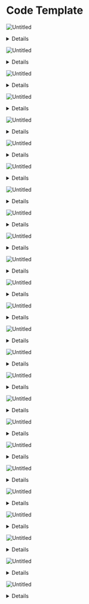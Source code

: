 # Code Template

![Untitled](Code%20Template%20d87c2e5bf55b49a1a99885721a960450/Untitled.png)

<details>

```python
def fn(arr):
    left = ans = 0
    right = len(arr) - 1

    while left < right:
        # do some logic here with left and right
        if CONDITION:
            left += 1
        else:
            right -= 1

    return ans
```

</details>

![Untitled](Code%20Template%20d87c2e5bf55b49a1a99885721a960450/Untitled%201.png)

<details>

```python
def fn(arr1, arr2):
    i = j = ans = 0

    while i < len(arr1) and j < len(arr2):
        # do some logic here
        if CONDITION:
            i += 1
        else:
            j += 1

    while i < len(arr1):
        # do logic
        i += 1

    while j < len(arr2):
        # do logic
        j += 1

    return ans
```

</details>

![Untitled](Code%20Template%20d87c2e5bf55b49a1a99885721a960450/Untitled%202.png)

<details>

```python
def fn(arr):
    left = ans = curr = 0

    for right in range(len(arr)):
        # do logic here to add arr[right] to curr

        while WINDOW_CONDITION_BROKEN:
            # remove arr[left] from curr
            left += 1

        # update ans

    return ans
```

</details>

![Untitled](Code%20Template%20d87c2e5bf55b49a1a99885721a960450/Untitled%203.png)

<details>

```python
def fn(arr):
    prefix = [arr[0]]
    for i in range(1, len(arr)):
        prefix.append(prefix[-1] + arr[i])

    return prefix
```

</details>

![Untitled](Code%20Template%20d87c2e5bf55b49a1a99885721a960450/Untitled%204.png)

<details>

```python
# arr is a list of characters
def fn(arr):
    ans = []
    for c in arr:
        ans.append(c)

    return "".join(ans)
```

</details>

![Untitled](Code%20Template%20d87c2e5bf55b49a1a99885721a960450/Untitled%205.png)

<details>

```python
def fn(head):
    slow = head
    fast = head
    ans = 0

    while fast and fast.next:
        # do logic
        slow = slow.next
        fast = fast.next.next

    return ans
```

</details>

![Untitled](Code%20Template%20d87c2e5bf55b49a1a99885721a960450/Untitled%206.png)

<details>

```python
def fn(head):
    curr = head
    prev = None
    while curr:
        next_node = curr.next
        curr.next = prev
        prev = curr
        curr = next_node

    return prev
```

</details>

![Untitled](Code%20Template%20d87c2e5bf55b49a1a99885721a960450/Untitled%207.png)

<details>

```python
from collections import defaultdict

def fn(arr, k):
    counts = defaultdict(int)
    counts[0] = 1
    ans = curr = 0

    for num in arr:
        # do logic to change curr
        ans += counts[curr - k]
        counts[curr] += 1

    return ans
```

</details>

![Untitled](Code%20Template%20d87c2e5bf55b49a1a99885721a960450/Untitled%208.png)

<details>

```python
def fn(arr):
    stack = []
    ans = 0

    for num in arr:
        # for monotonic decreasing, just flip the > to <
        while stack and stack[-1] > num:
            # do logic
            stack.pop()
        stack.append(num)

    return ans
```

</details>

![Untitled](Code%20Template%20d87c2e5bf55b49a1a99885721a960450/Untitled%209.png)

<details>

```python
def dfs(root):
    if not root:
        return

    ans = 0

    # do logic
    dfs(root.left)
    dfs(root.right)
    return ans
```

</details>

![Untitled](Code%20Template%20d87c2e5bf55b49a1a99885721a960450/Untitled%2010.png)

<details>

```python
def dfs(root):
    stack = [root]
    ans = 0

    while stack:
        node = stack.pop()
        # do logic
        if node.left:
            stack.append(node.left)
        if node.right:
            stack.append(node.right)

    return ans
```

</details>

![Untitled](Code%20Template%20d87c2e5bf55b49a1a99885721a960450/Untitled%2011.png)

<details>

```python
from collections import deque

def fn(root):
    queue = deque([root])
    ans = 0

    while queue:
        current_length = len(queue)
        # do logic for current level

        for _ in range(current_length):
            node = queue.popleft()
            # do logic
            if node.left:
                queue.append(node.left)
            if node.right:
                queue.append(node.right)

    return ans
```

</details>

![Untitled](Code%20Template%20d87c2e5bf55b49a1a99885721a960450/Untitled%2012.png)

<details>

```python
def fn(graph):
    def dfs(node):
        ans = 0
        # do some logic
        for neighbor in graph[node]:
            if neighbor not in seen:
                seen.add(neighbor)
                ans += dfs(neighbor)

        return ans

    seen = {START_NODE}
    return dfs(START_NODE)
```

</details>

![Untitled](Code%20Template%20d87c2e5bf55b49a1a99885721a960450/Untitled%2013.png)

<details>

```python
def fn(graph):
    stack = [START_NODE]
    seen = {START_NODE}
    ans = 0

    while stack:
        node = stack.pop()
        # do some logic
        for neighbor in graph[node]:
            if neighbor not in seen:
                seen.add(neighbor)
                stack.append(neighbor)

    return ans
```

</details>

![Untitled](Code%20Template%20d87c2e5bf55b49a1a99885721a960450/Untitled%2014.png)

<details>

```python
from collections import deque

def fn(graph):
    queue = deque([START_NODE])
    seen = {START_NODE}
    ans = 0

    while queue:
        node = queue.popleft()
        # do some logic
        for neighbor in graph[node]:
            if neighbor not in seen:
                seen.add(neighbor)
                queue.append(neighbor)

    return ans
```

</details>

![Untitled](Code%20Template%20d87c2e5bf55b49a1a99885721a960450/Untitled%2015.png)

<details>

```python
import heapq

def fn(arr, k):
    heap = []
    for num in arr:
        # do some logic to push onto heap according to problem's criteria
        heapq.heappush(heap, (CRITERIA, num))
        if len(heap) > k:
            heapq.heappop(heap)

    return [num for num in heap]
```

</details>

![Untitled](Code%20Template%20d87c2e5bf55b49a1a99885721a960450/Untitled%2016.png)

<details>

```python
def fn(arr, target):
    left = 0
    right = len(arr) - 1
    while left <= right:
        mid = (left + right) // 2
        if arr[mid] == target:
            # do something
            return
        if arr[mid] > target:
            right = mid - 1
        else:
            left = mid + 1

    # left is the insertion point
    return left
```

</details>

![Untitled](Code%20Template%20d87c2e5bf55b49a1a99885721a960450/Untitled%2017.png)

<details>

```python
def fn(arr, target):
    left = 0
    right = len(arr)
    while left < right:
        mid = (left + right) // 2
        if arr[mid] >= target:
            right = mid
        else:
            left = mid + 1

    return left
```

</details>

![Untitled](Code%20Template%20d87c2e5bf55b49a1a99885721a960450/Untitled%2018.png)

<details>

```python
def fn(arr, target):
    left = 0
    right = len(arr)
    while left < right:
        mid = (left + right) // 2
        if arr[mid] > target:
            right = mid
        else:
            left = mid + 1

    return left
```

</details>

![Untitled](Code%20Template%20d87c2e5bf55b49a1a99885721a960450/Untitled%2019.png)

<details>

```python
def fn(arr):
    def check(x):
        # this function is implemented depending on the problem
        return BOOLEAN

    left = MINIMUM_POSSIBLE_ANSWER
    right = MAXIMUM_POSSIBLE_ANSWER
    while left <= right:
        mid = (left + right) // 2
        if check(mid):
            right = mid - 1
        else:
            left = mid + 1

    return left
```

</details>

![Untitled](Code%20Template%20d87c2e5bf55b49a1a99885721a960450/Untitled%2020.png)

<details>

```python
def fn(arr):
    def check(x):
        # this function is implemented depending on the problem
        return BOOLEAN

    left = MINIMUM_POSSIBLE_ANSWER
    right = MAXIMUM_POSSIBLE_ANSWER
    while left <= right:
        mid = (left + right) // 2
        if check(mid):
            left = mid + 1
        else:
            right = mid - 1

    return right
```

</details>

![Untitled](Code%20Template%20d87c2e5bf55b49a1a99885721a960450/Untitled%2021.png)

<details>

```python
def backtrack(curr, OTHER_ARGUMENTS...):
    if (BASE_CASE):
        # modify the answer
        return

    ans = 0
    for (ITERATE_OVER_INPUT):
        # modify the current state
        ans += backtrack(curr, OTHER_ARGUMENTS...)
        # undo the modification of the current state

    return ans
```

</details>

![Untitled](Code%20Template%20d87c2e5bf55b49a1a99885721a960450/Untitled%2022.png)

<details>

```python
def fn(arr):
    def dp(STATE):
        if BASE_CASE:
            return 0

        if STATE in memo:
            return memo[STATE]

        ans = RECURRENCE_RELATION(STATE)
        memo[STATE] = ans
        return ans

    memo = {}
    return dp(STATE_FOR_WHOLE_INPUT)
```

</details>

![Untitled](Code%20Template%20d87c2e5bf55b49a1a99885721a960450/Untitled%2023.png)

<details>

```python
# note: using a class is only necessary if you want to store data at each node.
# otherwise, you can implement a trie using only hash maps.
class TrieNode:
    def __init__(self):
        # you can store data at nodes if you wish
        self.data = None
        self.children = {}

def fn(words):
    root = TrieNode()
    for word in words:
        curr = root
        for c in word:
            if c not in curr.children:
                curr.children[c] = TrieNode()
            curr = curr.children[c]
        # at this point, you have a full word at curr
        # you can perform more logic here to give curr an attribute if you want

    return root
```

</details>

![Untitled](Code%20Template%20d87c2e5bf55b49a1a99885721a960450/Untitled%2024.png)

<details>

```python
from math import inf
from heapq import *

distances = [inf] * n
distances[source] = 0
heap = [(0, source)]

while heap:
    curr_dist, node = heappop(heap)
    if curr_dist > distances[node]:
        continue

    for nei, weight in graph[node]:
        dist = curr_dist + weight
        if dist < distances[nei]:
            distances[nei] = dist
            heappush(heap, (dist, nei))
```

</details>
